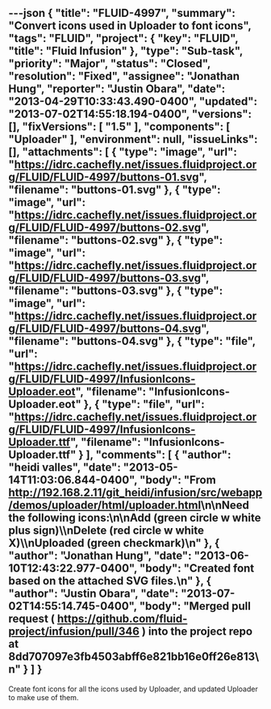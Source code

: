 ---json
{
  "title": "FLUID-4997",
  "summary": "Convert icons used in Uploader to font icons",
  "tags": "FLUID",
  "project": {
    "key": "FLUID",
    "title": "Fluid Infusion"
  },
  "type": "Sub-task",
  "priority": "Major",
  "status": "Closed",
  "resolution": "Fixed",
  "assignee": "Jonathan Hung",
  "reporter": "Justin Obara",
  "date": "2013-04-29T10:33:43.490-0400",
  "updated": "2013-07-02T14:55:18.194-0400",
  "versions": [],
  "fixVersions": [
    "1.5"
  ],
  "components": [
    "Uploader"
  ],
  "environment": null,
  "issueLinks": [],
  "attachments": [
    {
      "type": "image",
      "url": "https://idrc.cachefly.net/issues.fluidproject.org/FLUID/FLUID-4997/buttons-01.svg",
      "filename": "buttons-01.svg"
    },
    {
      "type": "image",
      "url": "https://idrc.cachefly.net/issues.fluidproject.org/FLUID/FLUID-4997/buttons-02.svg",
      "filename": "buttons-02.svg"
    },
    {
      "type": "image",
      "url": "https://idrc.cachefly.net/issues.fluidproject.org/FLUID/FLUID-4997/buttons-03.svg",
      "filename": "buttons-03.svg"
    },
    {
      "type": "image",
      "url": "https://idrc.cachefly.net/issues.fluidproject.org/FLUID/FLUID-4997/buttons-04.svg",
      "filename": "buttons-04.svg"
    },
    {
      "type": "file",
      "url": "https://idrc.cachefly.net/issues.fluidproject.org/FLUID/FLUID-4997/InfusionIcons-Uploader.eot",
      "filename": "InfusionIcons-Uploader.eot"
    },
    {
      "type": "file",
      "url": "https://idrc.cachefly.net/issues.fluidproject.org/FLUID/FLUID-4997/InfusionIcons-Uploader.ttf",
      "filename": "InfusionIcons-Uploader.ttf"
    }
  ],
  "comments": [
    {
      "author": "heidi valles",
      "date": "2013-05-14T11:03:06.844-0400",
      "body": "From <http://192.168.2.11/git_heidi/infusion/src/webapp/demos/uploader/html/uploader.html>\n\nNeed the following icons:\n\nAdd (green circle w white plus sign)\\\nDelete (red circle w white X)\\\nUploaded (green checkmark)\n"
    },
    {
      "author": "Jonathan Hung",
      "date": "2013-06-10T12:43:22.977-0400",
      "body": "Created font based on the attached SVG files.\n"
    },
    {
      "author": "Justin Obara",
      "date": "2013-07-02T14:55:14.745-0400",
      "body": "Merged pull request ( <https://github.com/fluid-project/infusion/pull/346> ) into the project repo at 8dd707097e3fb4503abff6e821bb16e0ff26e813\n"
    }
  ]
}
---
Create font icons for all the icons used by Uploader, and updated Uploader to make use of them.

        